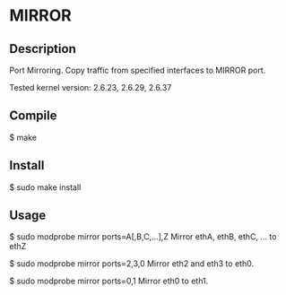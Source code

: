 # MIRROR

## Description

Port Mirroring.
Copy traffic from specified interfaces to MIRROR port.

Tested kernel version: 2.6.23, 2.6.29, 2.6.37

## Compile

 $ make

## Install

 $ sudo make install

## Usage

 $ sudo modprobe mirror ports=A[,B,C,...],Z
 Mirror ethA, ethB, ethC, ... to ethZ

 $ sudo modprobe mirror ports=2,3,0
 Mirror eth2 and eth3 to eth0.

 $ sudo modprobe mirror ports=0,1
 Mirror eth0 to eth1.
